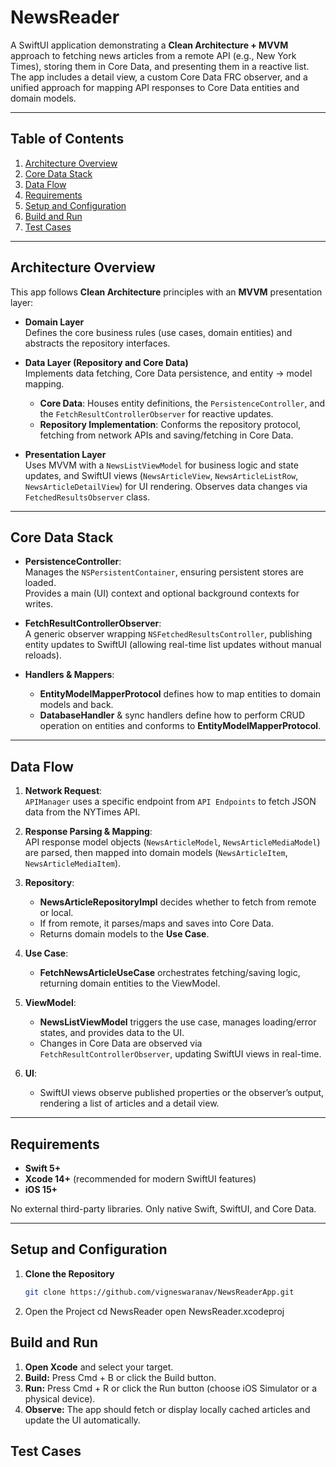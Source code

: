 # NewsReader

A SwiftUI application demonstrating a **Clean Architecture + MVVM** approach to fetching news articles from a remote API (e.g., New York Times), storing them in Core Data, and presenting them in a reactive list. The app includes a detail view, a custom Core Data FRC observer, and a unified approach for mapping API responses to Core Data entities and domain models.

---

## Table of Contents

1. [Architecture Overview](#architecture-overview)  
2. [Core Data Stack](#core-data-stack)  
3. [Data Flow](#data-flow)  
4. [Requirements](#requirements)  
5. [Setup and Configuration](#setup-and-configuration)  
6. [Build and Run](#build-and-run)  
7. [Test Cases](#test-cases)  

---

## Architecture Overview

This app follows **Clean Architecture** principles with an **MVVM** presentation layer:

- **Domain Layer**  
  Defines the core business rules (use cases, domain entities) and abstracts the repository interfaces.
  
- **Data Layer (Repository and Core Data)**  
  Implements data fetching, Core Data persistence, and entity → model mapping.  
  - **Core Data**: Houses entity definitions, the `PersistenceController`, and the `FetchResultControllerObserver` for reactive updates.
  - **Repository Implementation**: Conforms the repository protocol, fetching from network APIs and saving/fetching in Core Data.

- **Presentation Layer**  
  Uses MVVM with a `NewsListViewModel` for business logic and state updates, and SwiftUI views (`NewsArticleView`, `NewsArticleListRow`, `NewsArticleDetailView`) for UI rendering. Observes data changes via `FetchedResultsObserver` class.

---

## Core Data Stack

- **PersistenceController**:  
  Manages the `NSPersistentContainer`, ensuring persistent stores are loaded.  
  Provides a main (UI) context and optional background contexts for writes.
  
- **FetchResultControllerObserver**:  
  A generic observer wrapping `NSFetchedResultsController`, publishing entity updates to SwiftUI (allowing real-time list updates without manual reloads).

- **Handlers & Mappers**:
  - **EntityModelMapperProtocol** defines how to map entities to domain models and back.  
  - **DatabaseHandler** & sync handlers define how to perform CRUD operation on entities and conforms to **EntityModelMapperProtocol**.

---

## Data Flow

1. **Network Request**:  
   `APIManager` uses a specific endpoint from `API Endpoints` to fetch JSON data from the NYTimes API.

2. **Response Parsing & Mapping**:  
   API response model objects (`NewsArticleModel`, `NewsArticleMediaModel`) are parsed, then mapped into domain models (`NewsArticleItem`, `NewsArticleMediaItem`).

3. **Repository**:  
   - **NewsArticleRepositoryImpl** decides whether to fetch from remote or local.  
   - If from remote, it parses/maps and saves into Core Data.  
   - Returns domain models to the **Use Case**.

4. **Use Case**:  
   - **FetchNewsArticleUseCase** orchestrates fetching/saving logic, returning domain entities to the ViewModel.

5. **ViewModel**:  
   - **NewsListViewModel** triggers the use case, manages loading/error states, and provides data to the UI.  
   - Changes in Core Data are observed via `FetchResultControllerObserver`, updating SwiftUI views in real-time.

6. **UI**:  
   - SwiftUI views observe published properties or the observer’s output, rendering a list of articles and a detail view.

---

## Requirements

- **Swift 5+**  
- **Xcode 14+** (recommended for modern SwiftUI features)  
- **iOS 15+**

No external third-party libraries. Only native Swift, SwiftUI, and Core Data.

---

## Setup and Configuration

1. **Clone the Repository**  
   ```bash
   git clone https://github.com/vigneswaranav/NewsReaderApp.git
   ```
2.	Open the Project
    cd NewsReader
    open NewsReader.xcodeproj

## Build and Run

1.	**Open Xcode** and select your target.
2.	**Build:** Press Cmd + B or click the Build button.
3.	**Run:** Press Cmd + R or click the Run button (choose iOS Simulator or a physical device).
4.	**Observe:** The app should fetch or display locally cached articles and update the UI automatically.

## Test Cases
